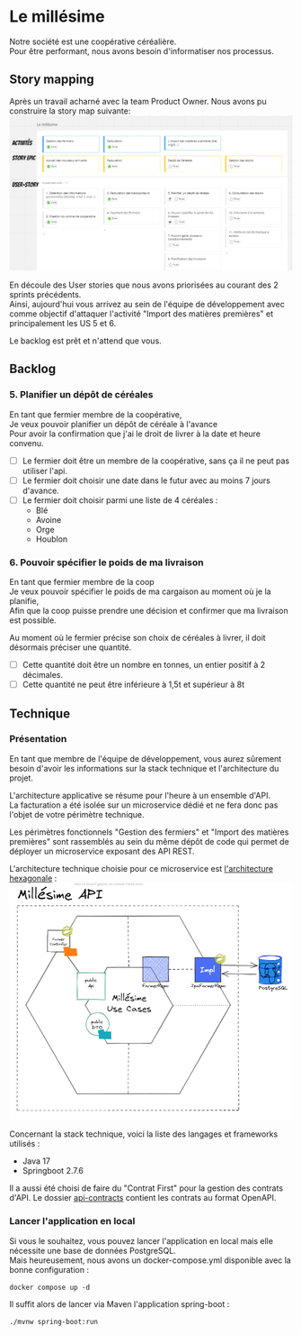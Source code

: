 # Le millésime

Notre société est une coopérative céréalière.  
Pour être performant, nous avons besoin d'informatiser nos processus.

## Story mapping

Après un travail acharné avec la team Product Owner. Nous avons pu construire la story map suivante:
![img](./docs/user-story-map.png)


En découle des User stories que nous avons priorisées au courant des 2 sprints précédents.  
Ainsi, aujourd'hui vous arrivez au sein de l'équipe de développement avec comme objectif d'attaquer l'activité "Import des matières premières" et principalement les US 5 et 6.

Le backlog est prêt et n'attend que vous.

## Backlog
### 5. Planifier un dépôt de céréales

En tant que fermier membre de la coopérative,  
Je veux pouvoir planifier un dépôt de céréale à l'avance  
Pour avoir la confirmation que j'ai le droit de livrer à la date et heure convenu.  

 - [ ] Le fermier doit être un membre de la coopérative, sans ça il ne peut pas utiliser l'api.  
 - [ ] Le fermier doit choisir une date dans le futur avec au moins 7 jours d'avance.  
 - [ ] Le fermier doit choisir parmi une liste de 4 céréales : 
      * Blé
      * Avoine
      * Orge
      * Houblon

### 6. Pouvoir spécifier le poids de ma livraison
En tant que fermier membre de la coop  
Je veux pouvoir spécifier le poids de ma cargaison au moment où je la planifie,  
Afin que la coop puisse prendre une décision et confirmer que ma livraison est possible.  

Au moment où le fermier précise son choix de céréales à livrer, il doit désormais préciser une quantité.  
 - [ ] Cette quantité doit être un nombre en tonnes, un entier positif à 2 décimales.
 - [ ] Cette quantité ne peut être inférieure à 1,5t et supérieur à 8t

## Technique

### Présentation

En tant que membre de l'équipe de développement, vous aurez sûrement besoin d'avoir les informations sur la stack technique et l'architecture du projet.

L'architecture applicative se résume pour l'heure à un ensemble d'API.  
La facturation a été isolée sur un microservice dédié et ne fera donc pas l'objet de votre périmètre technique.  

Les périmètres fonctionnels "Gestion des fermiers" et "Import des matières premières" sont rassemblés au sein du même dépôt de code qui permet de déployer un microservice exposant des API REST.

L'architecture technique choisie pour ce microservice est [l'architecture hexagonale](https://blog.ippon.fr/2021/02/17/spring-boot-hexagone/) :
![img](./docs/technical-architecture.png)

Concernant la stack technique, voici la liste des langages et frameworks utilisés :
* Java 17
* Springboot 2.7.6


Il a aussi été choisi de faire du "Contrat First" pour la gestion des contrats d'API.
Le dossier [api-contracts](./api-contracts) contient les contrats au format OpenAPI.

### Lancer l'application en local

Si vous le souhaitez, vous pouvez lancer l'application en local mais elle nécessite une base de données PostgreSQL.  
Mais heureusement, nous avons un docker-compose.yml disponible avec la bonne configuration :
```shell
docker compose up -d
```

Il suffit alors de lancer via Maven l'application spring-boot :
```shell
./mvnw spring-boot:run
```





